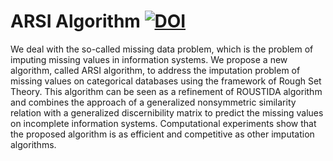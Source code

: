 ARSI Algorithm [![DOI](https://zenodo.org/badge/65102386.svg)](https://zenodo.org/badge/latestdoi/65102386)
==============

We deal with the so-called missing data problem, which is the problem
of imputing missing values in information systems. We propose a new
algorithm, called ARSI algorithm, to address the imputation problem of
missing values on categorical databases using the framework of Rough
Set Theory. This algorithm can be seen as a refinement of ROUSTIDA
algorithm and combines the approach of a generalized nonsymmetric
similarity relation with a generalized discernibility matrix to
predict the missing values on incomplete information systems.
Computational experiments show that the proposed algorithm is as
efficient and competitive as other imputation algorithms.
